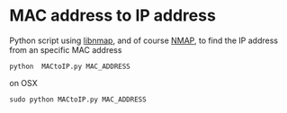 # MAC address to IP address
Python script using [libnmap](https://github.com/savon-noir/python-libnmap), and of course [NMAP](https://nmap.org), to find the IP 
address from an specific MAC address


```
python  MACtoIP.py MAC_ADDRESS
```
on OSX 
```
sudo python MACtoIP.py MAC_ADDRESS
```
